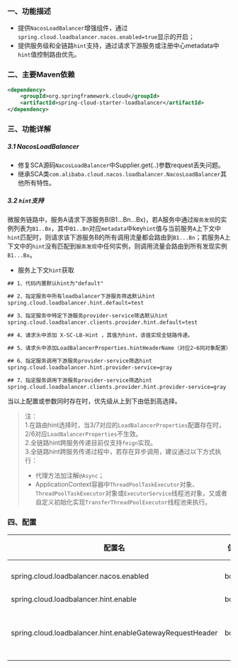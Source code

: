 ### 一、功能描述
* 提供`NacosLoadBalancer`增强组件，通过`spring.cloud.loadbalancer.nacos.enabled=true`显示的开启；
* 提供服务级和全链路`hint`支持，通过请求下游服务或注册中心metadata中`hint`值控制路由优先。

### 二、主要Maven依赖
```xml
<dependency>
    <groupId>org.springframework.cloud</groupId>
    <artifactId>spring-cloud-starter-loadbalancer</artifactId>
</dependency>
```

### 三、功能详解
##### 3.1 NacosLoadBalancer
* 修复SCA源码`NacosLoadBalancer`中Supplier.get(..)参数request丢失问题。
* 继承SCA类`com.alibaba.cloud.nacos.loadbalancer.NacosLoadBalancer`其他所有特性。


##### 3.2 `hint`支持
微服务链路中，服务A请求下游服务B(B1...Bn...Bx)，若A服务中通过`服务发现`的实例列表为`B1..Bx`，其中`B1..Bn`对应`metadata`中key`hint`值与当前服务`A`上下文中`hint`匹配时，则请求该下游服务B的所有调用流量都会路由到`B1...Bn`；若服务A上下文中的`hint`没有匹配到`服务发现`中任何实例，则调用流量会路由到所有发现实例`B1...Bx`。
* 服务上下文`hint`获取
```txt
## 1、代码内置默认hint为"default"

## 2、指定服务中所有loadbalancer下游服务筛选默认hint
spring.cloud.loadbalancer.hint.default=test
        
## 3、指定服务中特定下游服务provider-service筛选默认hint
spring.cloud.loadbalancer.clients.provider.hint.default=test

## 4、请求头中添加 X-SC-LB-Hint ，其值为hint，该值实现全链路传递。

## 5、请求头中添加LoadBalancerProperties.hintHeaderName（对应2~6同对象配置）名属性，该值实现全链路传递，hintHeaderName默认名同6(X-SC-LB-Hint)。

## 6、指定服务调用下游服务provider-service筛选hint
spring.cloud.loadbalancer.hint.provider-service=gray

## 7、指定服务调用下游服务provider-service筛选hint
spring.cloud.loadbalancer.clients.provider.hint.provider-service=gray
```
当以上配置或参数同时存在时，优先级从上到下由低到高选择。
> 注：<br>
> 1.在路由hint选择时，当3/7对应的`LoadBalancerProperties`配置存在时，2/6对应`LoadBalancerProperties`不生效。<br>
> 2.全链路hint跨服务传递目前仅支持`feign`实现。<br>
> 3.全链路hint跨服务传递过程中，若存在异步调用，建议通过以下方式执行：<br>
> * 代理方法加注解`@Async`；
> * ApplicationContext容器中`ThreadPoolTaskExecutor`对象、`ThreadPoolTaskExecutor`对象或`ExecutorService`线程池对象，又或者自定义初始化实现`TransferThreadPoolExecutor`线程池来执行。


### 四、配置
| 配置名 | 值类型     | 描述                                               | 默认值   |
|-----|---------|--------------------------------------------------|-------|
|spring.cloud.loadbalancer.nacos.enabled| boolean | 是否启用NacosLoadBalancer路由实现                      | false |
|spring.cloud.loadbalancer.hint.enable| boolean | 是否启用hint                                         | true  |
|spring.cloud.loadbalancer.hint.enableGatewayRequestHeader| boolean | 仅网关服务中生效，是否开启过滤外部所有请求头中全链路hint属性("X-SC-LB-Hint") | false |
